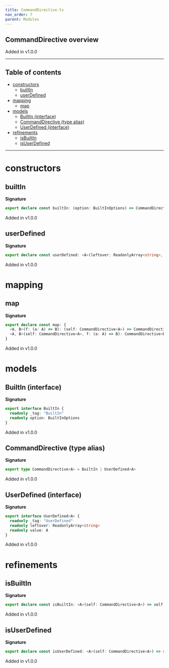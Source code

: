 ```yaml
---
title: CommandDirective.ts
nav_order: 7
parent: Modules
---
```


## CommandDirective overview

Added in v1.0.0

---

<h2 class="text-delta">Table of contents</h2>

- [constructors](#constructors)
  - [builtIn](#builtin)
  - [userDefined](#userdefined)
- [mapping](#mapping)
  - [map](#map)
- [models](#models)
  - [BuiltIn (interface)](#builtin-interface)
  - [CommandDirective (type alias)](#commanddirective-type-alias)
  - [UserDefined (interface)](#userdefined-interface)
- [refinements](#refinements)
  - [isBuiltIn](#isbuiltin)
  - [isUserDefined](#isuserdefined)

---

# constructors

## builtIn

**Signature**

```ts
export declare const builtIn: (option: BuiltInOptions) => CommandDirective<never>
```

Added in v1.0.0

## userDefined

**Signature**

```ts
export declare const userDefined: <A>(leftover: ReadonlyArray<string>, value: A) => CommandDirective<A>
```

Added in v1.0.0

# mapping

## map

**Signature**

```ts
export declare const map: {
  <A, B>(f: (a: A) => B): (self: CommandDirective<A>) => CommandDirective<B>
  <A, B>(self: CommandDirective<A>, f: (a: A) => B): CommandDirective<B>
}
```

Added in v1.0.0

# models

## BuiltIn (interface)

**Signature**

```ts
export interface BuiltIn {
  readonly _tag: "BuiltIn"
  readonly option: BuiltInOptions
}
```

Added in v1.0.0

## CommandDirective (type alias)

**Signature**

```ts
export type CommandDirective<A> = BuiltIn | UserDefined<A>
```

Added in v1.0.0

## UserDefined (interface)

**Signature**

```ts
export interface UserDefined<A> {
  readonly _tag: "UserDefined"
  readonly leftover: ReadonlyArray<string>
  readonly value: A
}
```

Added in v1.0.0

# refinements

## isBuiltIn

**Signature**

```ts
export declare const isBuiltIn: <A>(self: CommandDirective<A>) => self is BuiltIn
```

Added in v1.0.0

## isUserDefined

**Signature**

```ts
export declare const isUserDefined: <A>(self: CommandDirective<A>) => self is UserDefined<A>
```

Added in v1.0.0
